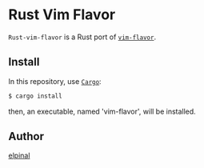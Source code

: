 # Rust Vim Flavor

`Rust-vim-flavor` is a Rust port of [`vim-flavor`](https://github.com/kana/vim-flavor).

## Install

In this repository, use [`Cargo`](http://doc.crates.io/guide.html):

```bash
$ cargo install
```

then, an executable, named 'vim-flavor', will be installed.

## Author

[elpinal](https://github.com/elpinal)

